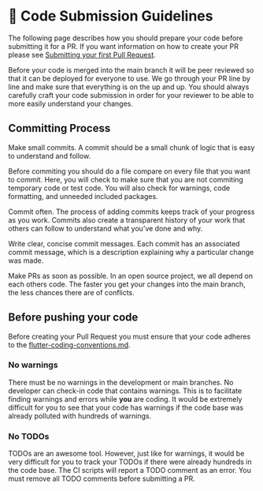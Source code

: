 # 🔬 Code Submission Guidelines

The following page describes how you should prepare your code before submitting it for a PR. If you want information on how to create your PR please see [Submitting your first Pull Request](submitting-your-first-pull-request.md).&#x20;

Before your code is merged into the main branch it will be peer reviewed so that it can be deployed for everyone to use. We go through your PR line by line and make sure that everything is on the up and up. You should always carefully craft your code submission in order for your reviewer to be able to more easily understand your changes.

## Committing Process

Make small commits. A commit should be a small chunk of logic that is easy to understand and follow.&#x20;

Before commiting you should do a file compare on every file that you want to commit. Here, you will check to make sure that you are not commiting temporary code or test code. You will also check for warnings, code formatting, and unneeded included packages.

Commit often. The process of adding commits keeps track of your progress as you work. Commits also create a transparent history of your work that others can follow to understand what you’ve done and why.&#x20;

Write clear, concise commit messages. Each commit has an associated commit message, which is a description explaining why a particular change was made.

Make PRs as soon as possible. In an open source project, we all depend on each others code. The faster you get your changes into the main branch, the less chances there are of conflicts.&#x20;

## Before pushing your code

Before creating your Pull Request you must ensure that your code adheres to the [flutter-coding-conventions.md](flutter-coding-conventions.md "mention").

### No warnings

There must be no warnings in the development or main branches. No developer can check-in code that contains warnings. This is to facilitate finding warnings and errors while **you** are coding. It would be extremely difficult for you to see that your code has warnings if the code base was already polluted with hundreds of warnings.

### No TODOs

TODOs are an awesome tool. However, just like for warnings, it would be very difficult for you to track your TODOs if there were already hundreds in the code base. The CI scripts will report a TODO comment as an error. You must remove all TODO comments before submitting a PR.

